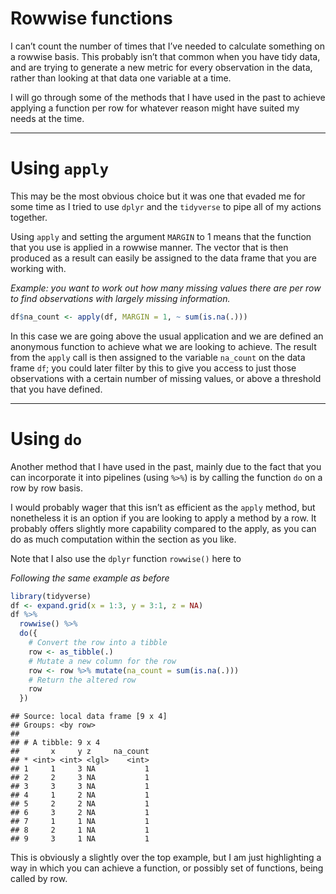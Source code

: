 Rowwise functions
================

I can’t count the number of times that I’ve needed to calculate
something on a rowwise basis. This probably isn’t that common when you
have tidy data, and are trying to generate a new metric for every
observation in the data, rather than looking at that data one variable
at a time.

I will go through some of the methods that I have used in the past to
achieve applying a function per row for whatever reason might have
suited my needs at the time.

-----

# Using `apply`

This may be the most obvious choice but it was one that evaded me for
some time as I tried to use `dplyr` and the `tidyverse` to pipe all of
my actions together.

Using `apply` and setting the argument `MARGIN` to 1 means that the
function that you use is applied in a rowwise manner. The vector that is
then produced as a result can easily be assigned to the data frame that
you are working with.

*Example: you want to work out how many missing values there are per row
to find observations with largely missing information.*

``` r
df$na_count <- apply(df, MARGIN = 1, ~ sum(is.na(.)))
```

In this case we are going above the usual application and we are defined
an anonymous function to achieve what we are looking to achieve. The
result from the `apply` call is then assigned to the variable `na_count`
on the data frame `df`; you could later filter by this to give you
access to just those observations with a certain number of missing
values, or above a threshold that you have defined.

-----

# Using `do`

Another method that I have used in the past, mainly due to the fact that
you can incorporate it into pipelines (using `%>%`) is by calling the
function `do` on a row by row basis.

I would probably wager that this isn’t as efficient as the `apply`
method, but nonetheless it is an option if you are looking to apply a
method by a row. It probably offers slightly more capability compared to
the apply, as you can do as much computation within the section as you
like.

Note that I also use the `dplyr` function `rowwise()` here to

*Following the same example as before*

``` r
library(tidyverse)
df <- expand.grid(x = 1:3, y = 3:1, z = NA)
df %>%
  rowwise() %>%
  do({
    # Convert the row into a tibble
    row <- as_tibble(.)
    # Mutate a new column for the row
    row <- row %>% mutate(na_count = sum(is.na(.)))
    # Return the altered row
    row
  })
```

    ## Source: local data frame [9 x 4]
    ## Groups: <by row>
    ## 
    ## # A tibble: 9 x 4
    ##       x     y z     na_count
    ## * <int> <int> <lgl>    <int>
    ## 1     1     3 NA           1
    ## 2     2     3 NA           1
    ## 3     3     3 NA           1
    ## 4     1     2 NA           1
    ## 5     2     2 NA           1
    ## 6     3     2 NA           1
    ## 7     1     1 NA           1
    ## 8     2     1 NA           1
    ## 9     3     1 NA           1

This is obviously a slightly over the top example, but I am just
highlighting a way in which you can achieve a function, or possibly set
of functions, being called by row.
